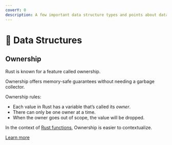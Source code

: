 ```yaml
---
coverY: 0
description: A few important data structure types and points about data with Rust.
---
```


# 🎋 Data Structures

## Ownership

Rust is known for a feature called ownership.&#x20;

Ownership offers memory-safe guarantees without needing a garbage collector.

Ownership rules:

* Each value in Rust has a variable that’s called its _owner_.
* There can only be one owner at a time.
* When the owner goes out of scope, the value will be dropped.

In the context of [Rust functions](../functions-and-extensible-features/#ownership), Ownership is easier to contextualize.

[Learn more](https://doc.rust-lang.org/book/ch04-00-understanding-ownership.html)

